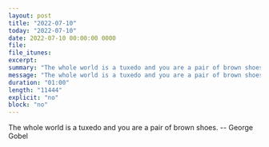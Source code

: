 ```yaml
---
layout: post
title: "2022-07-10"
today: "2022-07-10"
date: 2022-07-10 00:00:00 0000
file:
file_itunes:
excerpt:
summary: "The whole world is a tuxedo and you are a pair of brown shoes. -- George Gobel"
message: "The whole world is a tuxedo and you are a pair of brown shoes. -- George Gobel"
duration: "01:00"
length: "11444"
explicit: "no"
block: "no"
---
```

The whole world is a tuxedo and you are a pair of brown shoes. -- George Gobel

